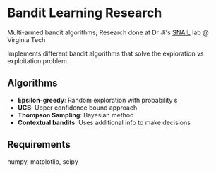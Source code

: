 # Bandit Learning Research

Multi-armed bandit algorithms; Research done at Dr Ji's [SNAIL](https://people.cs.vt.edu/boji/group.html) lab @ Virginia Tech

Implements different bandit algorithms that solve the exploration vs exploitation problem.

## Algorithms

- **Epsilon-greedy**: Random exploration with probability ε
- **UCB**: Upper confidence bound approach  
- **Thompson Sampling**: Bayesian method
- **Contextual bandits**: Uses additional info to make decisions

## Requirements

numpy, matplotlib, scipy
